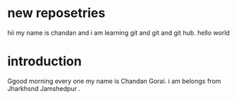 

# new reposetries

hii my name is chandan  and i am learning git and git and git hub.
hello world

# introduction
Ggood morning every one  my name is Chandan Gorai.
i am belongs from Jharkhsnd Jamshedpur .